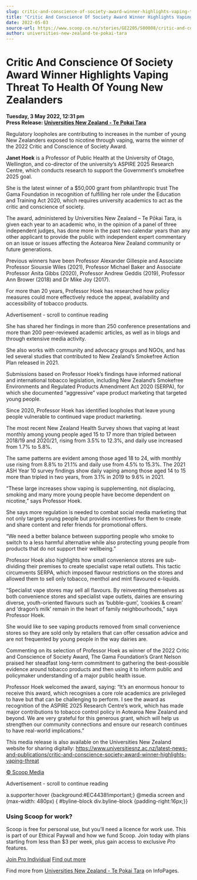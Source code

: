 ```yaml
---
slug: critic-and-conscience-of-society-award-winner-highlights-vaping-threat-to-health-of-young-new-zealanders
title: "Critic And Conscience Of Society Award Winner Highlights Vaping Threat To Health Of Young New Zealanders"
date: 2022-05-03
source-url: https://www.scoop.co.nz/stories/GE2205/S00008/critic-and-conscience-of-society-award-winner-highlights-vaping-threat-to-health-of-young-new-zealanders.htm
author: universities-new-zealand-te-pokai-tara
---
```

Critic And Conscience Of Society Award Winner Highlights Vaping Threat To Health Of Young New Zealanders
========================================================================================================

**Tuesday, 3 May 2022, 12:31 pm**  
**Press Release: [Universities New Zealand - Te Pokai Tara](https://info.scoop.co.nz/Universities_New_Zealand_-_Te_Pokai_Tara)**

Regulatory loopholes are contributing to increases in the number of young New Zealanders exposed to nicotine through vaping, warns the winner of the 2022 Critic and Conscience of Society Award.

**Janet Hoek** is a Professor of Public Health at the University of Otago, Wellington, and co-director of the university’s ASPIRE 2025 Research Centre, which conducts research to support the Government’s smokefree 2025 goal.

She is the latest winner of a $50,000 grant from philanthropic trust The Gama Foundation in recognition of fulfilling her role under the Education and Training Act 2020, which requires university academics to act as the critic and conscience of society.

The award, administered by Universities New Zealand – Te Pōkai Tara, is given each year to an academic who, in the opinion of a panel of three independent judges, has done more in the past two calendar years than any other applicant to provide the public with independent expert commentary on an issue or issues affecting the Aotearoa New Zealand community or future generations.

Previous winners have been Professor Alexander Gillespie and Associate Professor Siouxsie Wiles (2021), Professor Michael Baker and Associate Professor Anita Gibbs (2020), Professor Andrew Geddis (2019), Professor Ann Brower (2018) and Dr Mike Joy (2017).

For more than 20 years, Professor Hoek has researched how policy measures could more effectively reduce the appeal, availability and accessibility of tobacco products.

Advertisement - scroll to continue reading





She has shared her findings in more than 250 conference presentations and more than 200 peer-reviewed academic articles, as well as in blogs and through extensive media activity.

She also works with community and advocacy groups and NGOs, and has led several studies that contributed to New Zealand’s Smokefree Action Plan released in 2021.

Submissions based on Professor Hoek’s findings have informed national and international tobacco legislation, including New Zealand’s Smokefree Environments and Regulated Products Amendment Act 2020 (SERPA), for which she documented “aggressive” vape product marketing that targeted young people.

Since 2020, Professor Hoek has identified loopholes that leave young people vulnerable to continued vape product marketing.

The most recent New Zealand Health Survey shows that vaping at least monthly among young people aged 15 to 17 more than tripled between 2018/19 and 2020/21, rising from 3.5% to 12.3%, and daily use increased from 1.7% to 5.8%.

The same patterns are evident among those aged 18 to 24, with monthly use rising from 8.8% to 21.1% and daily use from 4.5% to 15.3%. The 2021 ASH Year 10 survey findings show daily vaping among those aged 14 to 15 more than tripled in two years, from 3.1% in 2019 to 9.6% in 2021.

“These large increases show vaping is supplementing, not displacing, smoking and many more young people have become dependent on nicotine,” says Professor Hoek.

She says more regulation is needed to combat social media marketing that not only targets young people but provides incentives for them to create and share content and refer friends for promotional offers.

“We need a better balance between supporting people who smoke to switch to a less harmful alternative while also protecting young people from products that do not support their wellbeing.”

Professor Hoek also highlights how small convenience stores are sub-dividing their premises to create specialist vape retail outlets. This tactic circumvents SERPA, which imposed flavour restrictions on the stores and allowed them to sell only tobacco, menthol and mint flavoured e-liquids.

“Specialist vape stores may sell all flavours. By reinventing themselves as both convenience stores and specialist vape outlets, dairies are ensuring diverse, youth-oriented flavours such as ‘bubble-gum’, ‘cookies & cream’ and ‘dragon’s milk’ remain in the heart of family neighbourhoods,” says Professor Hoek.

She would like to see vaping products removed from small convenience stores so they are sold only by retailers that can offer cessation advice and are not frequented by young people in the way dairies are.

Commenting on its selection of Professor Hoek as winner of the 2022 Critic and Conscience of Society Award, The Gama Foundation’s Grant Nelson praised her steadfast long-term commitment to gathering the best-possible evidence around tobacco products and then using it to inform public and policymaker understanding of a major public health issue.

Professor Hoek welcomed the award, saying: “It’s an enormous honour to receive this award, which recognises a core role academics are privileged to have but that can be challenging to perform. I see the award as recognition of the ASPIRE 2025 Research Centre’s work, which has made major contributions to tobacco control policy in Aotearoa New Zealand and beyond. We are very grateful for this generous grant, which will help us strengthen our community connections and ensure our research continues to have real-world implications.”

This media release is also available on the Universities New Zealand website for sharing digitally: https://www.universitiesnz.ac.nz/latest-news-and-publications/critic-and-conscience-society-award-winner-highlights-vaping-threat

[© Scoop Media](http://www.scoop.co.nz/about/terms.html)  

Advertisement - scroll to continue reading



a.supporter:hover {background:#EC4438!important;} @media screen and (max-width: 480px) { #byline-block div.byline-block {padding-right:16px;}}

### Using Scoop for work?

Scoop is free for personal use, but you’ll need a licence for work use. This is part of our Ethical Paywall and how we fund Scoop. Join today with plans starting from less than $3 per week, plus gain access to exclusive _Pro_ features.  
  
[Join Pro Individual](https://pro.scoop.co.nz/Individual/?from=ProIn24) [Find out more](https://pro.scoop.co.nz/using-scoop-for-work/?from=ProIn24)

Find more from [Universities New Zealand - Te Pokai Tara](https://info.scoop.co.nz/Universities_New_Zealand_-_Te_Pokai_Tara) on InfoPages.
